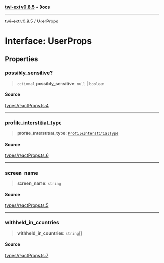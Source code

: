 [**twi-ext v0.8.5**](../README.md) • **Docs**

***

[twi-ext v0.8.5](../README.md) / UserProps

# Interface: UserProps

## Properties

### possibly\_sensitive?

> `optional` **possibly\_sensitive**: `null` \| `boolean`

#### Source

[types/reactProps.ts:4](https://github.com/Robot-Inventor/twi-ext/blob/49c4831d073e47b89f0cc5d38bd479b62257a1f7/src/types/reactProps.ts#L4)

***

### profile\_interstitial\_type

> **profile\_interstitial\_type**: [`ProfileInterstitialType`](../type-aliases/ProfileInterstitialType.md)

#### Source

[types/reactProps.ts:6](https://github.com/Robot-Inventor/twi-ext/blob/49c4831d073e47b89f0cc5d38bd479b62257a1f7/src/types/reactProps.ts#L6)

***

### screen\_name

> **screen\_name**: `string`

#### Source

[types/reactProps.ts:5](https://github.com/Robot-Inventor/twi-ext/blob/49c4831d073e47b89f0cc5d38bd479b62257a1f7/src/types/reactProps.ts#L5)

***

### withheld\_in\_countries

> **withheld\_in\_countries**: `string`[]

#### Source

[types/reactProps.ts:7](https://github.com/Robot-Inventor/twi-ext/blob/49c4831d073e47b89f0cc5d38bd479b62257a1f7/src/types/reactProps.ts#L7)
